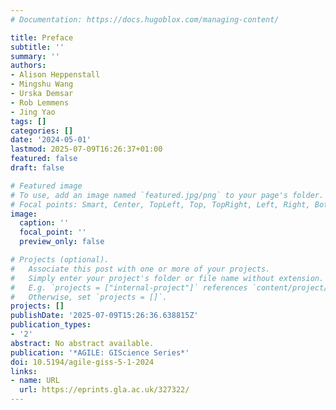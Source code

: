 ```yaml
---
# Documentation: https://docs.hugoblox.com/managing-content/

title: Preface
subtitle: ''
summary: ''
authors:
- Alison Heppenstall
- Mingshu Wang
- Urska Demsar
- Rob Lemmens
- Jing Yao
tags: []
categories: []
date: '2024-05-01'
lastmod: 2025-07-09T16:26:37+01:00
featured: false
draft: false

# Featured image
# To use, add an image named `featured.jpg/png` to your page's folder.
# Focal points: Smart, Center, TopLeft, Top, TopRight, Left, Right, BottomLeft, Bottom, BottomRight.
image:
  caption: ''
  focal_point: ''
  preview_only: false

# Projects (optional).
#   Associate this post with one or more of your projects.
#   Simply enter your project's folder or file name without extension.
#   E.g. `projects = ["internal-project"]` references `content/project/deep-learning/index.md`.
#   Otherwise, set `projects = []`.
projects: []
publishDate: '2025-07-09T15:26:36.638815Z'
publication_types:
- '2'
abstract: No abstract available.
publication: '*AGILE: GIScience Series*'
doi: 10.5194/agile-giss-5-1-2024
links:
- name: URL
  url: https://eprints.gla.ac.uk/327322/
---
```

